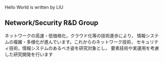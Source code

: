 Hello World is written by LIU

## Network/Security R&D Group
ネットワークの高速・低価格化，クラウド化等の技術進歩により，
情報システムの複雑・多様化が進んでいます。これからのネットワーク技術，
セキュリティ技術，情報システムのあるべき姿を研究対象とし，
要素技術や実運用を考慮した研究開発を行います